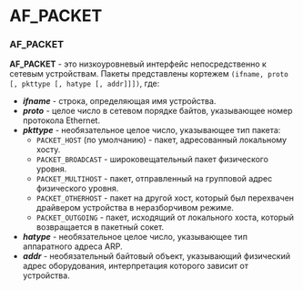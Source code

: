 # AF\_PACKET

### AF\_PACKET

**AF\_PACKET** - это низкоуровневый интерфейс непосредственно к сетевым устройствам. Пакеты представлены кортежем `(ifname, proto [, pkttype [, hatype [, addr]]])`, где:

* _**ifname**_ - строка, определяющая имя устройства.
* _**proto**_ - целое число в сетевом порядке байтов, указывающее номер протокола Ethernet.
* _**pkttype**_ - необязательное целое число, указывающее тип пакета:
  * `PACKET_HOST` \(по умолчанию\) - пакет, адресованный локальному хосту.
  * `PACKET_BROADCAST` - широковещательный пакет физического уровня.
  * `PACKET_MULTIHOST` - пакет, отправленный на групповой адрес физического уровня.
  * `PACKET_OTHERHOST` - пакет на другой хост, который был перехвачен драйвером устройства в неразборчивом режиме.
  * `PACKET_OUTGOING` - пакет, исходящий от локального хоста, который возвращается в пакетный сокет.
* _**hatype**_ - необязательное целое число, указывающее тип аппаратного адреса ARP.
* _**addr**_ - необязательный байтовый объект, указывающий физический адрес оборудования, интерпретация которого зависит от устройства.



